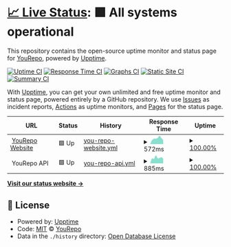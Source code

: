 # [📈 Live Status](https://status.yourepo.com): <!--live status--> **🟩 All systems operational**

This repository contains the open-source uptime monitor and status page for [YouRepo](https://www.yourepo.com), powered by [Upptime](https://github.com/upptime/upptime).

[![Uptime CI](https://github.com/yourepo/upptime/workflows/Uptime%20CI/badge.svg)](https://github.com/yourepo/upptime/actions?query=workflow%3A%22Uptime+CI%22)
[![Response Time CI](https://github.com/yourepo/upptime/workflows/Response%20Time%20CI/badge.svg)](https://github.com/yourepo/upptime/actions?query=workflow%3A%22Response+Time+CI%22)
[![Graphs CI](https://github.com/yourepo/upptime/workflows/Graphs%20CI/badge.svg)](https://github.com/yourepo/upptime/actions?query=workflow%3A%22Graphs+CI%22)
[![Static Site CI](https://github.com/yourepo/upptime/workflows/Static%20Site%20CI/badge.svg)](https://github.com/yourepo/upptime/actions?query=workflow%3A%22Static+Site+CI%22)
[![Summary CI](https://github.com/yourepo/upptime/workflows/Summary%20CI/badge.svg)](https://github.com/yourepo/upptime/actions?query=workflow%3A%22Summary+CI%22)

With [Upptime](https://upptime.js.org), you can get your own unlimited and free uptime monitor and status page, powered entirely by a GitHub repository. We use [Issues](https://github.com/yourepo/upptime/issues) as incident reports, [Actions](https://github.com/yourepo/upptime/actions) as uptime monitors, and [Pages](https://status.yourepo.com) for the status page.

<!--start: status pages-->
<!-- This summary is generated by Upptime (https://github.com/upptime/upptime) -->
<!-- Do not edit this manually, your changes will be overwritten -->
<!-- prettier-ignore -->
| URL | Status | History | Response Time | Uptime |
| --- | ------ | ------- | ------------- | ------ |
| <img alt="" src="https://www.yourepo.com/favicon.ico" height="13"> [YouRepo Website](https://www.yourepo.com/) | 🟩 Up | [you-repo-website.yml](https://github.com/yourepo/upptime/commits/HEAD/history/you-repo-website.yml) | <details><summary><img alt="Response time graph" src="./graphs/you-repo-website/response-time-week.png" height="20"> 572ms</summary><br><a href="https://status.yourepo.com/history/you-repo-website"><img alt="Response time 512" src="https://img.shields.io/endpoint?url=https%3A%2F%2Fraw.githubusercontent.com%2Fyourepo%2Fupptime%2FHEAD%2Fapi%2Fyou-repo-website%2Fresponse-time.json"></a><br><a href="https://status.yourepo.com/history/you-repo-website"><img alt="24-hour response time 410" src="https://img.shields.io/endpoint?url=https%3A%2F%2Fraw.githubusercontent.com%2Fyourepo%2Fupptime%2FHEAD%2Fapi%2Fyou-repo-website%2Fresponse-time-day.json"></a><br><a href="https://status.yourepo.com/history/you-repo-website"><img alt="7-day response time 572" src="https://img.shields.io/endpoint?url=https%3A%2F%2Fraw.githubusercontent.com%2Fyourepo%2Fupptime%2FHEAD%2Fapi%2Fyou-repo-website%2Fresponse-time-week.json"></a><br><a href="https://status.yourepo.com/history/you-repo-website"><img alt="30-day response time 528" src="https://img.shields.io/endpoint?url=https%3A%2F%2Fraw.githubusercontent.com%2Fyourepo%2Fupptime%2FHEAD%2Fapi%2Fyou-repo-website%2Fresponse-time-month.json"></a><br><a href="https://status.yourepo.com/history/you-repo-website"><img alt="1-year response time 512" src="https://img.shields.io/endpoint?url=https%3A%2F%2Fraw.githubusercontent.com%2Fyourepo%2Fupptime%2FHEAD%2Fapi%2Fyou-repo-website%2Fresponse-time-year.json"></a></details> | <details><summary><a href="https://status.yourepo.com/history/you-repo-website">100.00%</a></summary><a href="https://status.yourepo.com/history/you-repo-website"><img alt="All-time uptime 99.77%" src="https://img.shields.io/endpoint?url=https%3A%2F%2Fraw.githubusercontent.com%2Fyourepo%2Fupptime%2FHEAD%2Fapi%2Fyou-repo-website%2Fuptime.json"></a><br><a href="https://status.yourepo.com/history/you-repo-website"><img alt="24-hour uptime 100.00%" src="https://img.shields.io/endpoint?url=https%3A%2F%2Fraw.githubusercontent.com%2Fyourepo%2Fupptime%2FHEAD%2Fapi%2Fyou-repo-website%2Fuptime-day.json"></a><br><a href="https://status.yourepo.com/history/you-repo-website"><img alt="7-day uptime 100.00%" src="https://img.shields.io/endpoint?url=https%3A%2F%2Fraw.githubusercontent.com%2Fyourepo%2Fupptime%2FHEAD%2Fapi%2Fyou-repo-website%2Fuptime-week.json"></a><br><a href="https://status.yourepo.com/history/you-repo-website"><img alt="30-day uptime 99.71%" src="https://img.shields.io/endpoint?url=https%3A%2F%2Fraw.githubusercontent.com%2Fyourepo%2Fupptime%2FHEAD%2Fapi%2Fyou-repo-website%2Fuptime-month.json"></a><br><a href="https://status.yourepo.com/history/you-repo-website"><img alt="1-year uptime 99.77%" src="https://img.shields.io/endpoint?url=https%3A%2F%2Fraw.githubusercontent.com%2Fyourepo%2Fupptime%2FHEAD%2Fapi%2Fyou-repo-website%2Fuptime-year.json"></a></details>
| <img alt="" src="https://www.yourepo.com/favicon.ico" height="13"> YouRepo API | 🟩 Up | [you-repo-api.yml](https://github.com/yourepo/upptime/commits/HEAD/history/you-repo-api.yml) | <details><summary><img alt="Response time graph" src="./graphs/you-repo-api/response-time-week.png" height="20"> 885ms</summary><br><a href="https://status.yourepo.com/history/you-repo-api"><img alt="Response time 757" src="https://img.shields.io/endpoint?url=https%3A%2F%2Fraw.githubusercontent.com%2Fyourepo%2Fupptime%2FHEAD%2Fapi%2Fyou-repo-api%2Fresponse-time.json"></a><br><a href="https://status.yourepo.com/history/you-repo-api"><img alt="24-hour response time 750" src="https://img.shields.io/endpoint?url=https%3A%2F%2Fraw.githubusercontent.com%2Fyourepo%2Fupptime%2FHEAD%2Fapi%2Fyou-repo-api%2Fresponse-time-day.json"></a><br><a href="https://status.yourepo.com/history/you-repo-api"><img alt="7-day response time 885" src="https://img.shields.io/endpoint?url=https%3A%2F%2Fraw.githubusercontent.com%2Fyourepo%2Fupptime%2FHEAD%2Fapi%2Fyou-repo-api%2Fresponse-time-week.json"></a><br><a href="https://status.yourepo.com/history/you-repo-api"><img alt="30-day response time 831" src="https://img.shields.io/endpoint?url=https%3A%2F%2Fraw.githubusercontent.com%2Fyourepo%2Fupptime%2FHEAD%2Fapi%2Fyou-repo-api%2Fresponse-time-month.json"></a><br><a href="https://status.yourepo.com/history/you-repo-api"><img alt="1-year response time 757" src="https://img.shields.io/endpoint?url=https%3A%2F%2Fraw.githubusercontent.com%2Fyourepo%2Fupptime%2FHEAD%2Fapi%2Fyou-repo-api%2Fresponse-time-year.json"></a></details> | <details><summary><a href="https://status.yourepo.com/history/you-repo-api">100.00%</a></summary><a href="https://status.yourepo.com/history/you-repo-api"><img alt="All-time uptime 100.00%" src="https://img.shields.io/endpoint?url=https%3A%2F%2Fraw.githubusercontent.com%2Fyourepo%2Fupptime%2FHEAD%2Fapi%2Fyou-repo-api%2Fuptime.json"></a><br><a href="https://status.yourepo.com/history/you-repo-api"><img alt="24-hour uptime 100.00%" src="https://img.shields.io/endpoint?url=https%3A%2F%2Fraw.githubusercontent.com%2Fyourepo%2Fupptime%2FHEAD%2Fapi%2Fyou-repo-api%2Fuptime-day.json"></a><br><a href="https://status.yourepo.com/history/you-repo-api"><img alt="7-day uptime 100.00%" src="https://img.shields.io/endpoint?url=https%3A%2F%2Fraw.githubusercontent.com%2Fyourepo%2Fupptime%2FHEAD%2Fapi%2Fyou-repo-api%2Fuptime-week.json"></a><br><a href="https://status.yourepo.com/history/you-repo-api"><img alt="30-day uptime 100.00%" src="https://img.shields.io/endpoint?url=https%3A%2F%2Fraw.githubusercontent.com%2Fyourepo%2Fupptime%2FHEAD%2Fapi%2Fyou-repo-api%2Fuptime-month.json"></a><br><a href="https://status.yourepo.com/history/you-repo-api"><img alt="1-year uptime 100.00%" src="https://img.shields.io/endpoint?url=https%3A%2F%2Fraw.githubusercontent.com%2Fyourepo%2Fupptime%2FHEAD%2Fapi%2Fyou-repo-api%2Fuptime-year.json"></a></details>

<!--end: status pages-->

[**Visit our status website →**](https://status.yourepo.com)

## 📄 License

- Powered by: [Upptime](https://github.com/upptime/upptime)
- Code: [MIT](./LICENSE) © [YouRepo](https://www.yourepo.com)
- Data in the `./history` directory: [Open Database License](https://opendatacommons.org/licenses/odbl/1-0/)
